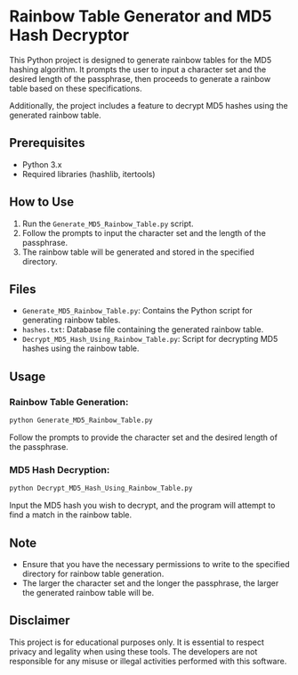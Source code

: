# Rainbow Table Generator and MD5 Hash Decryptor

This Python project is designed to generate rainbow tables for the MD5 hashing algorithm. It prompts the user to input a character set and the desired length of the passphrase, then proceeds to generate a rainbow table based on these specifications.

Additionally, the project includes a feature to decrypt MD5 hashes using the generated rainbow table.

## Prerequisites

- Python 3.x
- Required libraries (hashlib, itertools)

## How to Use

1. Run the `Generate_MD5_Rainbow_Table.py` script.
2. Follow the prompts to input the character set and the length of the passphrase.
3. The rainbow table will be generated and stored in the specified directory.

## Files

- `Generate_MD5_Rainbow_Table.py`: Contains the Python script for generating rainbow tables.
- `hashes.txt`: Database file containing the generated rainbow table.
- `Decrypt_MD5_Hash_Using_Rainbow_Table.py`: Script for decrypting MD5 hashes using the rainbow table.

## Usage

### Rainbow Table Generation:

```bash
python Generate_MD5_Rainbow_Table.py
```

Follow the prompts to provide the character set and the desired length of the passphrase.

### MD5 Hash Decryption:

```bash
python Decrypt_MD5_Hash_Using_Rainbow_Table.py
```

Input the MD5 hash you wish to decrypt, and the program will attempt to find a match in the rainbow table.

## Note

- Ensure that you have the necessary permissions to write to the specified directory for rainbow table generation.
- The larger the character set and the longer the passphrase, the larger the generated rainbow table will be.

## Disclaimer

This project is for educational purposes only. It is essential to respect privacy and legality when using these tools. The developers are not responsible for any misuse or illegal activities performed with this software.

